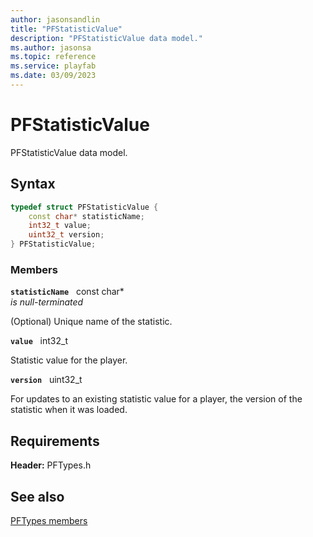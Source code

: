 ```yaml
---
author: jasonsandlin
title: "PFStatisticValue"
description: "PFStatisticValue data model."
ms.author: jasonsa
ms.topic: reference
ms.service: playfab
ms.date: 03/09/2023
---
```


# PFStatisticValue  

PFStatisticValue data model.  

## Syntax  
  
```cpp
typedef struct PFStatisticValue {  
    const char* statisticName;  
    int32_t value;  
    uint32_t version;  
} PFStatisticValue;  
```
  
### Members  
  
**`statisticName`** &nbsp; const char*  
*is null-terminated*  
  
(Optional) Unique name of the statistic.
  
**`value`** &nbsp; int32_t  
  
Statistic value for the player.
  
**`version`** &nbsp; uint32_t  
  
For updates to an existing statistic value for a player, the version of the statistic when it was loaded.
  
  
## Requirements  
  
**Header:** PFTypes.h
  
## See also  
[PFTypes members](../pftypes_members.md)  

  
  
